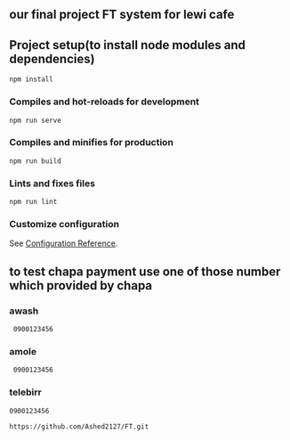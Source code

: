 ## our final project FT system for lewi cafe

## Project setup(to install node modules and dependencies)
```
npm install    
```

### Compiles and hot-reloads for development
```
npm run serve  
```

### Compiles and minifies for production
```
npm run build
```

### Lints and fixes files
```
npm run lint
```

### Customize configuration
See [Configuration Reference](https://cli.vuejs.org/config/).


## to test chapa payment use one of those number which provided by chapa
### awash
```
 0900123456
```
### amole
```
 0900123456
```

### telebirr
```
0900123456
```

```
https://github.com/Ashed2127/FT.git
```